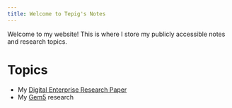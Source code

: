 ```yaml
---
title: Welcome to Tepig's Notes
---
```

Welcome to my website!
This is where I store my publicly accessible notes and research topics.

# Topics
- My [Digital Enterprise Research Paper](https://tep1g.github.io/notes/Digital-Enterprise-Research-Paper/)
- My [Gem5](https://tep1g.github.io/notes/Gem5/introduction) research